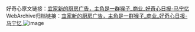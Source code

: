 好奇心原文链接：[宜家新的厨房广告，主角是一群猴子_商业_好奇心日报-马宁忆 ](https://www.qdaily.com/articles/11981.html)
WebArchive归档链接：[宜家新的厨房广告，主角是一群猴子_商业_好奇心日报-马宁忆 ](http://web.archive.org/web/20160808045742/http://www.qdaily.com/articles/11981.html)
![image](http://ww3.sinaimg.cn/large/007d5XDply1g3wbi891exj30u02woe27)
